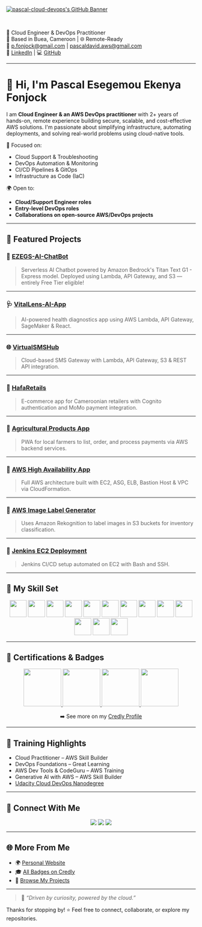 [![pascal-cloud-devops's GitHub Banner](https://i.postimg.cc/cHWf5zD2/product-337638-product-shot-wide.webp)](https://linkedin.com/in/pascal-cloud-devops)

<br>

🎯  Cloud Engineer & DevOps Practitioner  
📍 Based in Buea, Cameroon | 🌐 Remote-Ready  
📧 [p.fonjock@gmail.com](mailto:p.fonjock@gmail.com) | [pascaldavid.aws@gmail.com](mailto:pascaldavid.aws@gmail.com)  
🔗 [LinkedIn](https://www.linkedin.com/in/pascal-cloud-devops) | 💻 [GitHub](https://github.com/BishopDavid7)

---
# 👋 Hi, I'm Pascal Esegemou Ekenya Fonjock

I am **Cloud Engineer & an AWS DevOps practitioner** with 2+ years of hands-on, remote experience building secure, scalable, and cost-effective AWS solutions. I'm passionate about simplifying infrastructure, automating deployments, and solving real-world problems using cloud-native tools.

🔧 Focused on:
- Cloud Support & Troubleshooting  
- DevOps Automation & Monitoring  
- CI/CD Pipelines & GitOps  
- Infrastructure as Code (IaC)  

🌍 Open to:
- **Cloud/Support Engineer roles**  
- **Entry-level DevOps roles**  
- **Collaborations on open-source AWS/DevOps projects**

---

## 🚀 Featured Projects

### 🤖 [EZEGS-AI-ChatBot](https://github.com/BishopDavid7/EZEGS-AI-ChatBot)
> Serverless AI Chatbot powered by Amazon Bedrock's Titan Text G1 - Express model. Deployed using Lambda, API Gateway, and S3 — entirely Free Tier eligible!

---

### 🩺 [VitalLens-AI-App](https://github.com/BishopDavid7/VitalLens-AI-App.git)
> AI-powered health diagnostics app using AWS Lambda, API Gateway, SageMaker & React.

---

### 🌐 [VirtualSMSHub](https://github.com/BishopDavid7/VirtualSMSHub)
> Cloud-based SMS Gateway with Lambda, API Gateway, S3 & REST API integration.

---

### 🛒 [HafaRetails](https://github.com/BishopDavid7/HafaRetails)
> E-commerce app for Cameroonian retailers with Cognito authentication and MoMo payment integration.

---

### 🌾 [Agricultural Products App](https://github.com/BishopDavid7/Agricultural-Products-App)
> PWA for local farmers to list, order, and process payments via AWS backend services.

---

### 🔁 [AWS High Availability App](https://github.com/BishopDavid7/AWS-Cloud-Projects/tree/main/AWS-High-Availability-App)
> Full AWS architecture built with EC2, ASG, ELB, Bastion Host & VPC via CloudFormation.

---

### 🧠 [AWS Image Label Generator](https://github.com/BishopDavid7/AWS-Cloud-Projects/tree/main/AWS-Image-Label-Generator)
> Uses Amazon Rekognition to label images in S3 buckets for inventory classification.

---

### 🔧 [Jenkins EC2 Deployment](https://github.com/BishopDavid7/AWS-Cloud-Projects/tree/main/jenkins-ec2-deployment)
> Jenkins CI/CD setup automated on EC2 with Bash and SSH.

---

## 💼 My Skill Set

<div align="center">
  <img src="https://raw.githubusercontent.com/marwin1991/profile-technology-icons/refs/heads/main/icons/aws.png" height="45" />
  <img src="https://raw.githubusercontent.com/marwin1991/profile-technology-icons/refs/heads/main/icons/terraform.png" height="45" />
  <img src="https://raw.githubusercontent.com/marwin1991/profile-technology-icons/refs/heads/main/icons/ci_cd.png" height="45" />
  <img src="https://raw.githubusercontent.com/marwin1991/profile-technology-icons/refs/heads/main/icons/docker.png" height="45" />
  <img src="https://raw.githubusercontent.com/marwin1991/profile-technology-icons/refs/heads/main/icons/github.png" height="45" />
  <img src="https://raw.githubusercontent.com/marwin1991/profile-technology-icons/refs/heads/main/icons/git.png" height="45" />
  <img src="https://raw.githubusercontent.com/marwin1991/profile-technology-icons/refs/heads/main/icons/linux.png" height="45" />
  <img src="https://raw.githubusercontent.com/marwin1991/profile-technology-icons/refs/heads/main/icons/bash.png" height="45" />
  <img src="https://raw.githubusercontent.com/marwin1991/profile-technology-icons/refs/heads/main/icons/python.png" height="45" />
  <img src="https://raw.githubusercontent.com/marwin1991/profile-technology-icons/refs/heads/main/icons/ansible.png" height="45" />
  <img src="https://raw.githubusercontent.com/marwin1991/profile-technology-icons/refs/heads/main/icons/kubernetes.png" height="45" />
  <img src="https://raw.githubusercontent.com/marwin1991/profile-technology-icons/refs/heads/main/icons/jenkins.png" height="45" />
  <img src="https://raw.githubusercontent.com/marwin1991/profile-technology-icons/refs/heads/main/icons/jira.png" height="45" />
</div>

---

## 🧾 Certifications & Badges

<div align="center">
  <a href="https://www.credly.com/badges/fd66dc8e-d593-4bee-94d5-3f52673b0f40/public_url">
    <img src="https://i.postimg.cc/x12sLZ4L/Getting-Started-With-Compute.png" width="100"/>
  </a>
  <a href="https://www.credly.com/badges/9b968b68-171f-4709-9a15-bc48343f6774/public_url">
    <img src="https://i.postimg.cc/TwLwyZDP/Introduction-to-Cloud-101.png" width="100"/>
  </a>
  <a href="https://www.credly.com/badges/e499399e-ae3e-4bb3-910b-cc7f3a8cac8e/public_url">
    <img src="https://i.postimg.cc/L8kdrkby/Getting-Started-With-Serverless.png" width="100"/>
  </a>
  <a href="https://www.credly.com/badges/d33154f8-06a0-4855-b9c3-19d5e5cc5a84/public_url">
    <img src="https://i.postimg.cc/JzZqnQ7t/Getting-Started-With-Cloud-Ops.png" width="100"/>
  </a>
  <br>
  <p>➡️ See more on my <a href="https://www.credly.com/users/pascal-esegemou-ekenya-fonjock">Credly Profile</a></p>
</div>

---

## 📘 Training Highlights

- Cloud Practitioner – AWS Skill Builder  
- DevOps Foundations – Great Learning  
- AWS Dev Tools & CodeGuru – AWS Training  
- Generative AI with AWS – AWS Skill Builder  
- [Udacity Cloud DevOps Nanodegree](https://www.udacity.com/certificate/e/98c207dc-58b7-11f0-9764-73ed35b79ee0)

---

## 🔗 Connect With Me

<div align="center">
  <a href="https://github.com/BishopDavid7"><img src="https://img.shields.io/badge/github-%2324292e.svg?&style=for-the-badge&logo=github&logoColor=white" /></a>
  <a href="https://x.com/FonjockPascal?t=V8uZa3zJcAr9Rs_kzbIgTA&s=09"><img src="https://img.shields.io/badge/twitter-%2300acee.svg?&style=for-the-badge&logo=twitter&logoColor=white" /></a>
  <a href="https://linkedin.com/in/pascal-cloud-devops"><img src="https://img.shields.io/badge/linkedin-%231E77B5.svg?&style=for-the-badge&logo=linkedin&logoColor=white" /></a>
</div>

---

## 🌐 More From Me

- 🌍 [Personal Website](https://pascal-awsdevops.com)  
- 🎓 [All Badges on Credly](https://www.credly.com/users/pascal-esegemou-ekenya-fonjock)  
- 📌 [Browse My Projects](https://github.com/BishopDavid7?tab=repositories)

---

> 💬 *“Driven by curiosity, powered by the cloud.”*

Thanks for stopping by! ⭐ Feel free to connect, collaborate, or explore my repositories.
